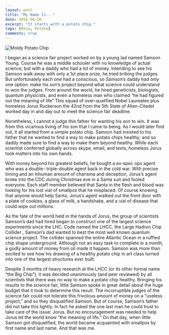 ```yaml
---
layout: post
title: "My Name Is..."
date: 2016-06-26
excerpt: "It starts with a potato chip."
tags: [Rose, Potato]
comments: true
---
```

![Moldy Potato Chip]({{site.baseurl}}/_images/MoldyChip.jpg)

I began as a science fair project worked on by a young lad named Samson Young. Course he was a middle schooler with no knowledge of actual science, but with a daddy who had a lot of money. Intending to see his Samson walk away with only a 1st place prize, he tried bribing the judges. But unfortunately each one had a conscious, so Samson’s daddy had only one option: make his son’s project beyond what science could understand to woo the judges. From around the world, he hired geneticists, biologists,  quantum physicists,  and even a homeless man who claimed “he had figured out the meaning of life” This squad of over-qualified Nobel Laureates plus homeless Jorus Ruckerson the 42nd from the 5th State of Alien-Citadel worked day in and day out to meet the science fair deadline. 

Nonetheless, I cannot a judge this father for wanting his son to win. It was from this vicarious living of his son that I came to being. As I would later find out, it all started from a simple potato chip. Samson had insisted to his father that he wanted to find a way to make potato chips healthy; and so daddy made sure to find a way to make them beyond healthy. While each scientist conferred globally across skype, email, and texts, homeless Jorus took matters into his own hands. 

With money beyond his greatest beliefs, he bought a ex-spec ops agent who was a double- triple-double agent back in the cold war. With precise timing and an inhuman amount of charisma and deception, Jorus’s agent broke into the CDC during Christmas eve in a Santa suit and fooled everyone. Each staff member believed that Santa in the flesh and blood was looking for his lost vial of smallpox that he misplaced. Of course knowing that anyone would help Santa, Jorus’s agent walked out the front door with a plate of cookies, a glass of milk, a handshake, and a vial of disease that could wipe out millions. 

As the fate of the world held in the hands of Jorus, the group of scientists Samson’s dad had hired began to construct one of the largest science experiments since the LHC. Code named the LHCC, the Large Hadron Chip Collider , Samson’s dad wanted to best the most well known quantum science project. The collider spanned the entire Atlantic Ocean in a ruffled chip shape underground. Although not an easy task to complete in a month, a godly amount of money from oil made it happen. Samson was more than excited to see how his drawing of a healthy potato chip in art class turned into one of the largest structures ever built. 

Despite 3 months of heavy research at the LHCC (or its other formal name “the Big Chip”), it was decided unanimously (and peer reviewed) by all scientists that there was no way to make a potato chip healthy. Bringing his results to the science fair, little Samson spoke in great detail about the huge budget that it took to determine this result. The incorruptible judges of the science fair could not tolerate this frivolous amount of money on a “useless project,” and so they disqualified Samson. But of course, Samson’s father did not take this lightly. In fact he asked the one last man he could trust to take care of the issue: Jorus. But no encouragement was needed to help Jorus let the world know “the meaning of life.” On that day, when little Samson got disqualified, the world became acquainted with smallpox by first name and last name. And that was me. 